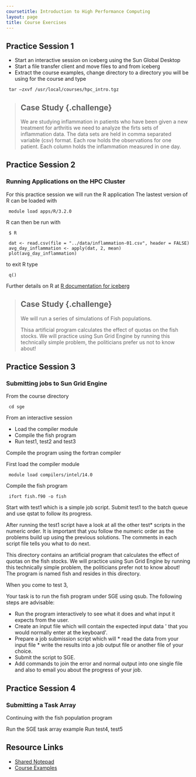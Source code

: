 ```yaml
---
coursetitle: Introduction to High Performance Computing
layout: page
title: Course Exercises
---
```

 
## Practice Session 1

 *   Start an interactive session on iceberg using the Sun Global Desktop
 *   Start a file transfer client and move files to and from iceberg
 *   Extract the course examples, change directory to a directory you will be using for the course and type
~~~ {.bash}
 tar –zxvf /usr/local/courses/hpc_intro.tgz
~~~
                   

> ## Case Study {.challenge}
>
> We are studying inflammation in patients who have been given 
> a new treatment for arthritis we need to analyze the firts sets of inflammation data.
> The data sets are held in comma separated variable (csv) format. Each row holds
> the observations for one patient. Each column holds the inflammation measured in one day.

## Practice Session 2
### Running Applications on the HPC Cluster

For this practice session we will run the R application
The lastest version of R can be loaded with

~~~{.bash}
 module load apps/R/3.2.0
~~~

R can then be run with

~~~{.bash}
 $ R
~~~

~~~{r,include=FALSE}
 dat <- read.csv(file = "../data/inflammation-01.csv", header = FALSE)
 avg_day_inflammation <- apply(dat, 2, mean)
 plot(avg_day_inflammation)
~~~

to exit R type 

~~~{r,echo=FALSE}
 q()
~~~

Further details on R at
[R documentation for iceberg](http://rcg.group.shef.ac.uk/iceberg/software/apps/R.html)





> ## Case Study {.challenge}
>
> We will run a series of simulations of Fish populations.
> 
> Thisa artificial program calculates the effect of quotas on the fish stocks.
> We will practice using Sun Grid Engine by running this
> technically simple problem, the politicians prefer us
> not to know about!

## Practice Session 3

### Submitting jobs to Sun Grid Engine
From the course directory
~~~ {.bash}
 cd sge
~~~

From an interactive session
 * Load the compiler module
 * Compile the fish program
 * Run test1, test2 and test3

Compile the program using the fortran compiler

First load the compiler module
~~~ {.bash}
 module load compilers/intel/14.0
~~~


Compile the fish program
~~~ {.bash}
 ifort fish.f90 -o fish
~~~

 
 Start with test1 which is a simple job script. 
 Submit test1 to the batch queue and use qstat to follow 
 its progress.
 
 After running the test1 script have a look at all the 
 other test* scripts in the numeric order. 
 It is important that you follow the numeric order as
 the problems build up using the previous solutions. 
 The comments in each script file tells you what to do next.

 This directory contains an artificial program that 
 calculates the effect of quotas on the fish stocks.
 We will practice using Sun Grid Engine by running this
 technically simple problem, the politicians prefer
 not to know about! The program is named fish and resides
 in this directory.
 
 When you come to test 3, 

  Your task is to run the fish program under SGE using qsub. 
  The following steps are advisable: 
  * Run the program interactively to see what it does 
      and what input it expects from the user.
  * Create an input file which will contain the 
      expected input data ' that you would normally 
      enter at the keyboard'.
  * Prepare a job submission script which will 
        * read the data from your input file
        * write the results into a job output file or another file of your choice.
  * Submit the script to SGE.
  * Add commands to join the error and normal output into one single file
      and also to email you about the progress of your job. 

## Practice Session 4

### Submitting a Task Array

Continuing with the fish population program


Run the SGE task array example
Run test4, test5


















## Resource Links

*   [Shared Notepad](https://etherpad.mozilla.org/CzIWonFrAs)
*   [Course Examples](http://rcg.group.shef.ac.uk/courses/hpcintro/downloads/hpc_intro.tgz)

